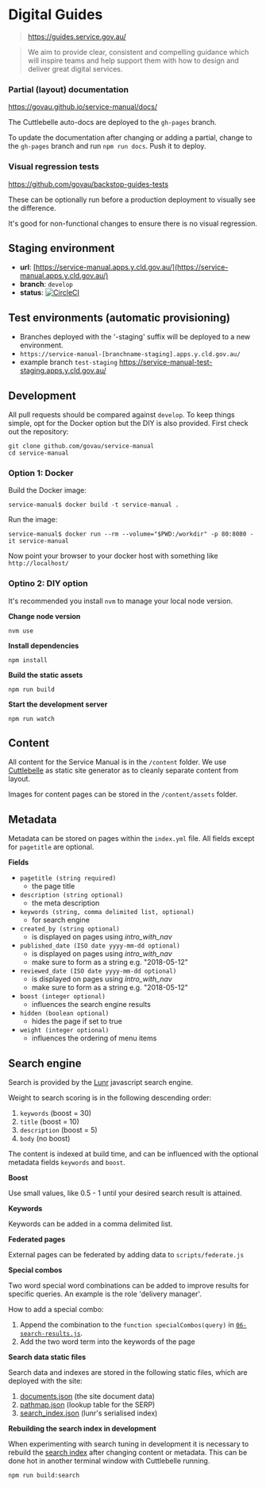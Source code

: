 # Digital Guides
> https://guides.service.gov.au/

> We aim to provide clear, consistent and compelling guidance which will inspire teams and help support them with how to design and deliver great digital services.

### Partial (layout) documentation

https://govau.github.io/service-manual/docs/

The Cuttlebelle auto-docs are deployed to the `gh-pages` branch.

To update the documentation after changing or adding a partial, change to the `gh-pages` branch and run `npm run docs`. Push it to deploy.

### Visual regression tests

https://github.com/govau/backstop-guides-tests

These can be optionally run before a production deployment to visually see the difference.

It's good for non-functional changes to ensure there is no visual regression.

## Staging environment

- **url**: [https://service-manual.apps.y.cld.gov.au/](https://service-manual.apps.y.cld.gov.au/)
- **branch**: `develop`
- **status**:  [![CircleCI](https://circleci.com/gh/govau/service-manual/tree/develop.svg?style=svg)](https://circleci.com/gh/govau/service-manual/tree/develop)

## Test environments (automatic provisioning)
- Branches deployed with the '-staging' suffix will be deployed to a new environment.
- `https://service-manual-[branchname-staging].apps.y.cld.gov.au/`
- example branch `test-staging` https://service-manual-test-staging.apps.y.cld.gov.au/


## Development

All pull requests should be compared against `develop`. To keep things simple, opt for the Docker option but the DIY is also provided. First check out the repository:

```
git clone github.com/govau/service-manual
cd service-manual
```

### Option 1: Docker 

Build the Docker image:
```
service-manual$ docker build -t service-manual .
```

Run the image:
```
service-manual$ docker run --rm --volume="$PWD:/workdir" -p 80:8080 -it service-manual
```

Now point your browser to your docker host with something like `http://localhost/`

### Optino 2: DIY option

It's recommended you install `nvm` to manage your local node version.

**Change node version**

```shell
nvm use
```

**Install dependencies**

```shell
npm install
```

**Build the static assets**

```shell
npm run build
```

**Start the development server**

```shell
npm run watch
```

## Content

All content for the Service Manual is in the `/content` folder. We use [Cuttlebelle](https://github.com/dominikwilkowski/cuttlebelle) as static site generator
as to cleanly separate content from layout.

Images for content pages can be stored in the `/content/assets` folder.

## Metadata

Metadata can be stored on pages within the `index.yml` file. All fields except for `pagetitle` are optional.

**Fields**
- `pagetitle (string required)`
  - the page title
- `description (string optional)`
  - the meta description
- `keywords (string, comma delimited list, optional)`
  - for search engine
- `created_by (string optional)`
  - is displayed on pages using *intro_with_nav*
- `published_date (ISO date yyyy-mm-dd optional)`
  - is displayed on pages using *intro_with_nav*
  - make sure to form as a string e.g. "2018-05-12"
- `reviewed_date (ISO date yyyy-mm-dd optional)`
  - is displayed on pages using *intro_with_nav*
  - make sure to form as a string e.g. "2018-05-12"
- `boost (integer optional)`
  - influences the search engine results
- `hidden (boolean optional)`
  - hides the page if set to true
- `weight (integer optional)`
  - influences the ordering of menu items

## Search engine

Search is provided by the [Lunr](https://lunrjs.com/) javascript search engine.

Weight to search scoring is in the following descending order:

1. `keywords` (boost = 30)
2. `title` (boost = 10)
3. `description` (boost = 5)
4. `body` (no boost)

The content is indexed at build time, and can be influenced with the optional metadata fields `keywords` and `boost`.

**Boost**

Use small values, like 0.5 - 1 until your desired search result is attained.

**Keywords**

Keywords can be added in a comma delimited list.

**Federated pages**

External pages can be federated by adding data to `scripts/federate.js`

**Special combos**

Two word special word combinations can be added to improve results for specific queries. An example is the role 'delivery manager'. 

How to add a special combo:
1. Append the combination to the `function specialCombos(query)` in [`06-search-results.js`](https://github.com/govau/service-manual/blob/master/scripts/js/020-components/06-searchresults.js).
2. Add the two word term into the keywords of the page

**Search data static files**

Search data and indexes are stored in the following static files, which are deployed with the site:

1. [documents.json](https://guides.service.gov.au/documents.json) (the site document data)
2. [pathmap.json](https://guides.service.gov.au/pathmap.json) (lookup table for the SERP)
3. [search_index.json](https://guides.service.gov.au/search_index.json) (lunr's serialised index)

**Rebuilding the search index in development**

When experimenting with search tuning in development it is necessary to rebuild the [search index](https://lunrjs.com/guides/index_prebuilding.html) after changing content or metadata. This can be done hot in another terminal window with Cuttlebelle running.

```
npm run build:search
```
